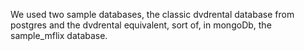 We used two sample databases, the classic dvdrental database from postgres and the dvdrental equivalent, sort of, in mongoDb, the sample_mflix database.

